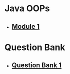 # Java OOPs

- ## [Module 1](Sem_3/Java%20OOPs/Notes/Module_1/m1_syllabus.md)

# Question Bank

- ## [Question Bank 1](QuestionBank/QuestionBank1.md)